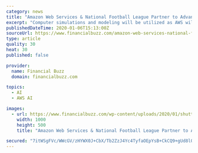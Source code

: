 ```yaml
---
category: news
title: "Amazon Web Services & National Football League Partner to Advance Player Health & Safety"
excerpt: "Computer simulations and modeling will be utilized as AWS will provide the league with quick and reliable data. The NFL and AWS will also work together to develop computer vision models utilizing Amazon SageMaker, Amazon Rekognition and Amazon SageMaker Ground Truth to detect concussions and identify what causes them."
publishedDateTime: 2020-01-06T15:13:00Z
sourceUrl: https://www.financialbuzz.com/amazon-web-services-national-football-league-partner-to-advance-player-health-safety/
type: article
quality: 30
heat: 30
published: false

provider:
  name: Financial Buzz
  domain: financialbuzz.com

topics:
  - AI
  - AWS AI

images:
  - url: https://www.financialbuzz.com/wp-content/uploads/2020/01/shutterstock_786737824.jpg
    width: 1000
    height: 500
    title: "Amazon Web Services & National Football League Partner to Advance Player Health & Safety"

secured: "7itWSgFVc/WWcGV/zHYWX0J+CbX/Tb2ZzJ4Yc4TyfaOEpYsB+CkCQ9+gUd8lOIhENueXnjHaQ9JdhbvJXqhSea3VGhDfLOMVQ+l8PcnWeDHlGtVOCnp3RF2U/bL2Sp6xW2D4V2MVPgwnwkILC1V31GXMoQvgqJIj6IEvoyle8Zu/hphJf4hILc+mF388vv7qy9LX2PbNOVVHaGVGVXvfeagN2xr9Hbxv+0YkGeI3ZYNidTh9xKNhO/shvzMvWeQ2ISf0a8yLNxvfkAZAP1YDIA1ShKsr4UVbtyz5Ku3haJf4mbWgCgPUfUKlcSz5dDrYs5K3GtWJgn8AKeNjDr0NS8F1Xeo+75jhcqmXzJZZroTwhjSA0O+NCLWE2vKxf2hYA2Arg0QkFzfBOzSNkmQcqUxQTcPVfts0tHc57HTPQkV/JRPRraUIOEqHKRMZdAdT6fbxIDEANjQZPj9wSh3bIg==;T6vqUhYg/u9i1AAVDRKHjA=="
---
```


